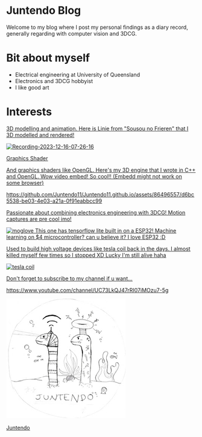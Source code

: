 # Juntendo Blog

Welcome to my blog where I post my personal findings as a diary record,
generally regarding with computer vision and 3DCG.

# Bit about myself
- Electrical engineering at University of Queensland
- Electronics and 3DCG hobbyist
- I like good art


# Interests
<u> 3D modelling and animation. <u>
Here is Linie from "Sousou no Frieren" 
that I 3D modelled and rendered! 

![Recording-2023-12-16-07-26-16](https://github.com/Juntendo11/Juntendo11.github.io/assets/86496557/41d95857-76ee-493a-87a5-9ccd390d7ad6)

<u> Graphics Shader <u>

And graphics shaders like OpenGL. Here's my 3D engine that I wrote in C++ and OpenGL. 
Wow video embed! So cool!!  (Embedd might not work on some browser)

https://github.com/Juntendo11/Juntendo11.github.io/assets/86496557/d6bc5538-be03-4e03-a21a-0f91eabbcc99


Passionate about combining electronics engineering with 3DCG!
Motion captures are pre cool imo!

![moglove](https://github.com/Juntendo11/Juntendo11.github.io/assets/86496557/292090a9-c464-4304-9070-6a6a95e35d41)
This one has tensorflow lite built in on a ESP32! 
Machine learning on $4 microcontroller? can u believe it? I love ESP32 :D


Used to build high voltage devices like tesla coil back in the days. 
I almost killed myself few times so I stopped XD Lucky I'm still alive haha

![tesla coil](https://github.com/Juntendo11/Juntendo11.github.io/assets/86496557/c7e2dc28-770c-4826-9e2c-ea17b47f2893)



Don't forget to subscribe to my channel if u want...

https://www.youtube.com/channel/UC73LkQJ47rRI07iMOzu7-5g

![Image of fast.ai logo](images/juntendoLogo.jpg)

Juntendo

